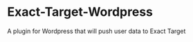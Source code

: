 Exact-Target-Wordpress
======================

A plugin for Wordpress that will push user data to Exact Target
